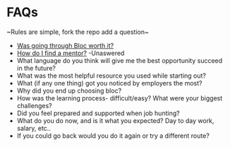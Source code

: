 # FAQs
~Rules are simple, fork the repo add a question~

- [Was going through Bloc worth it?](https://github.com/brianllamar/ama/blob/master/was-bloc-worth-it.md)
- [How do I find a mentor?](https://github.com/brianllamar/ama/blob/master/how-to-find-a-mentor.md)
-Unaswered
- What language do you think will give me the best opportunity succeed in the future?
- What was the most helpful resource you used while starting out?
- What (if any one thing) got you noticed by employers the most?
- Why did you end up choosing bloc?
- How was the learning process- difficult/easy? What were your biggest challenges?
- Did you feel prepared and supported when job hunting?
- What do you do now, and is it what you expected? Day to day work, salary, etc..
- If you could go back would you do it again or try a different route?
